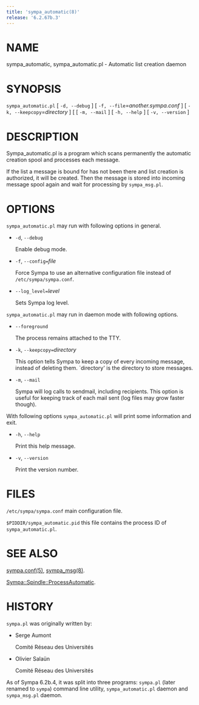 ```yaml
---
title: 'sympa_automatic(8)'
release: '6.2.67b.3'
---
```


# NAME

sympa\_automatic, sympa\_automatic.pl - Automatic list creation daemon

# SYNOPSIS

`sympa_automatic.pl` \[ `-d, --debug` \]
\[ `-f, --file`=_another.sympa.conf_ \]
\[ `-k, --keepcopy`=_directory_ \]
\[ \[ `-m, --mail` \]
\[ `-h, --help` \] \[ `-v, --version` \]

# DESCRIPTION

Sympa\_automatic.pl is a program which scans permanently the automatic creation
spool and processes each message.

If the list a message is bound for has not been there and list creation is
authorized, it will be created.  Then the message is stored into incoming
message spool again and wait for processing by `sympa_msg.pl`.

# OPTIONS

`sympa_automatic.pl` may run with following options in general.

- `-d`, `--debug`

    Enable debug mode.

- `-f`, `--config=`_file_

    Force Sympa to use an alternative configuration file instead
    of `/etc/sympa/sympa.conf`.

- `--log_level=`_level_

    Sets Sympa log level.

`sympa_automatic.pl` may run in daemon mode with following options.

- `--foreground`

    The process remains attached to the TTY.

- `-k`, `--keepcopy=`_directory_

    This option tells Sympa to keep a copy of every incoming message, 
    instead of deleting them. \`directory' is the directory to 
    store messages.

- `-m`, `--mail`

    Sympa will log calls to sendmail, including recipients. This option is
    useful for keeping track of each mail sent (log files may grow faster
    though).

With following options `sympa_automatic.pl` will print some information and exit.

- `-h`, `--help`

    Print this help message.

- `-v`, `--version`

    Print the version number.

# FILES

`/etc/sympa/sympa.conf` main configuration file.

`$PIDDIR/sympa_automatic.pid` this file contains the process ID
of `sympa_automatic.pl`.

# SEE ALSO

[sympa.conf(5)](./sympa.conf.5.md), [sympa\_msg(8)](./sympa_msg.8.md).

[Sympa::Spindle::ProcessAutomatic](./Sympa-Spindle-ProcessAutomatic.3.md).

# HISTORY

`sympa.pl` was originally written by:

- Serge Aumont

    Comité Réseau des Universités

- Olivier Salaün

    Comité Réseau des Universités

As of Sympa 6.2b.4, it was split into three programs:
`sympa.pl` (later renamed to `sympa`) command line utility,
`sympa_automatic.pl` daemon and
`sympa_msg.pl` daemon.
